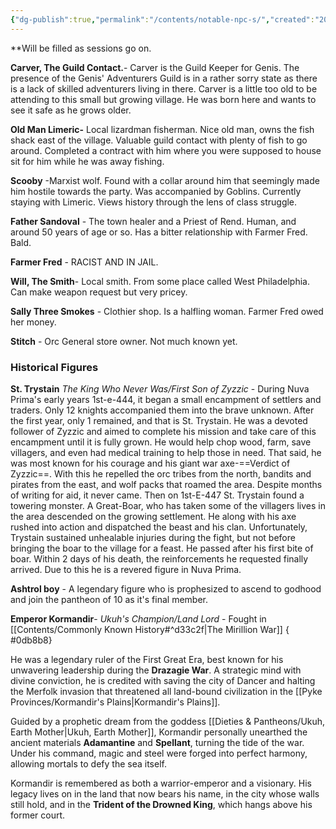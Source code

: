 ```yaml
---
{"dg-publish":true,"permalink":"/contents/notable-npc-s/","created":"2025-05-28T20:12:43.838-04:00","updated":"2025-08-14T18:55:15.158-04:00"}
---
```


**Will be filled as sessions go on.

**Carver, The Guild Contact.**- Carver is the Guild Keeper for Genis. The presence of the Genis' Adventurers Guild is in a rather sorry state as there is a lack of skilled adventurers living in there. Carver is a little too old to be attending to this small but growing village. He was born here and wants to see it safe as he grows older.

**Old Man Limeric-** Local lizardman fisherman. Nice old man, owns the fish shack east of the village. Valuable guild contact with plenty of fish to go around. Completed a contract with him where you were supposed to house sit for him while he was away fishing.

**Scooby** -Marxist wolf. Found with a collar around him that seemingly made him hostile towards the party. Was accompanied by Goblins. Currently staying with Limeric. Views history through the lens of class struggle.

**Father Sandoval** - The town healer and a Priest of Rend. Human, and around 50 years of age or so. Has a bitter relationship with Farmer Fred. Bald.

**Farmer Fred** - RACIST AND IN JAIL.

**Will, The Smith**- Local smith. From some place called West Philadelphia. Can make weapon request but very pricey.

**Sally Three Smokes** - Clothier shop. Is a halfling woman. Farmer Fred owed her money.

**Stitch** - Orc General store owner. Not much known yet.


### Historical Figures

**St. Trystain** *The King Who Never Was/First Son of Zyzzic* - During Nuva Prima's early years 1st-e-444, it began a small encampment of settlers and traders. Only 12 knights accompanied them into the brave unknown. After the first year, only 1 remained, and that is St. Trystain. He was a devoted follower of Zyzzic and aimed to complete his mission and take care of this encampment until it is fully grown. He would help chop wood, farm, save villagers, and even had medical training to help those in need.  That said, he was most known for his courage and his giant war axe-==Verdict of Zyzzic==. With this he repelled the orc tribes from the north, bandits and pirates from the east, and wolf packs that roamed the area. Despite months of writing for aid, it never came. Then on 1st-E-447 St. Trystain found a towering monster. A Great-Boar, who has taken some of the villagers lives in the area descended on the growing settlement. He along with his axe rushed into action and dispatched the beast and his clan. Unfortunately, Trystain sustained unhealable injuries during the fight, but not before bringing the boar to the village for a feast. He passed after his first bite of boar. Within 2 days of his death, the reinforcements he requested finally arrived. Due to this he is a revered figure in Nuva Prima. 


**Ashtrol boy** -  A legendary figure who is prophesized to ascend to godhood and join the pantheon of 10 as it's final member.


**Emperor Kormandir**- *Ukuh's Champion/Land Lord* - Fought in [[Contents/Commonly Known History#^d33c2f\|The Mirillion War]]
{ #0db8b8}

He was a legendary ruler of the First Great Era, best known for his unwavering leadership during the **Drazagie War**. A strategic mind with divine conviction, he is credited with saving the city of Dancer and halting the Merfolk invasion that threatened all land-bound civilization in the [[Pyke Provinces/Kormandir's Plains\|Kormandir's Plains]].

Guided by a prophetic dream from the goddess [[Dieties & Pantheons/Ukuh, Earth Mother\|Ukuh, Earth Mother]], Kormandir personally unearthed the ancient materials **Adamantine** and **Spellant**, turning the tide of the war. Under his command, magic and steel were forged into perfect harmony, allowing mortals to defy the sea itself.

Kormandir is remembered as both a warrior-emperor and a visionary. His legacy lives on in the land that now bears his name, in the city whose walls still hold, and in the **Trident of the Drowned King**, which hangs above his former court.
